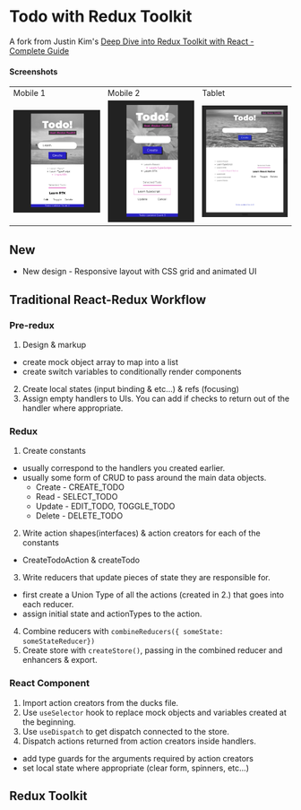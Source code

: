 # Todo with Redux Toolkit

A fork from Justin Kim's [Deep Dive into Redux Toolkit with React - Complete Guide](https://www.youtube.com/watch?v=9lCmbth63k0)

#### Screenshots

<table>
<tr>
<td>Mobile 1</td>
<td>Mobile 2</td>
<td>Tablet</td>
</tr>
<tr>
<td><img src="./screenshots/iphonePlus.png" width="250"></td>
<td><img src="./screenshots/iphoneX.png" width="250"></td>
<td><img src="./screenshots/iPad.png" width="250"></td>
</tr>
</table>

## New

- New design - Responsive layout with CSS grid and animated UI

## Traditional React-Redux Workflow

### Pre-redux

1. Design & markup

- create mock object array to map into a list
- create switch variables to conditionally render components

2. Create local states (input binding & etc...) & refs (focusing)
3. Assign empty handlers to UIs. You can add if checks to return out of the handler where appropriate.

### Redux

1. Create constants

- usually correspond to the handlers you created earlier.
- usually some form of CRUD to pass around the main data objects.
  - Create - CREATE_TODO
  - Read - SELECT_TODO
  - Update - EDIT_TODO, TOGGLE_TODO
  - Delete - DELETE_TODO

2. Write action shapes(interfaces) & action creators for each of the constants

- CreateTodoAction & createTodo

3. Write reducers that update pieces of state they are responsible for.

- first create a Union Type of all the actions (created in 2.) that goes into each reducer.
- assign initial state and actionTypes to the action.

4. Combine reducers with `combineReducers({ someState: someStateReducer})`
5. Create store with `createStore()`, passing in the combined reducer and enhancers & export.

### React Component

1. Import action creators from the ducks file.
2. Use `useSelector` hook to replace mock objects and variables created at the beginning.
3. Use `useDispatch` to get dispatch connected to the store.
4. Dispatch actions returned from action creators inside handlers.

- add type guards for the arguments required by action creators
- set local state where appropriate (clear form, spinners, etc...)

## Redux Toolkit
